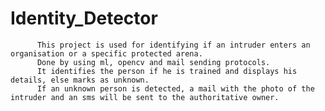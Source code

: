 # Identity_Detector
          This project is used for identifying if an intruder enters an organisation or a specific protected arena.
          Done by using ml, opencv and mail sending protocols.
          It identifies the person if he is trained and displays his details, else marks as unknown.
          If an unknown person is detected, a mail with the photo of the intruder and an sms will be sent to the authoritative owner. 
